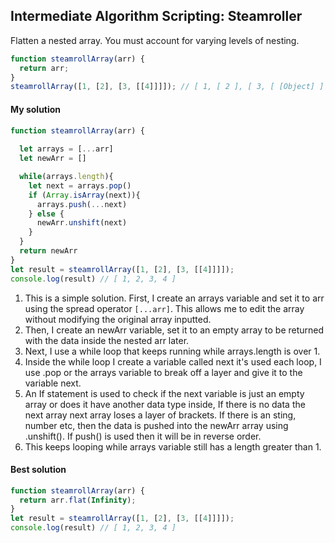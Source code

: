 ## Intermediate Algorithm Scripting: Steamroller

Flatten a nested array. You must account for varying levels of nesting.

`````javascript
function steamrollArray(arr) {
  return arr;
}
steamrollArray([1, [2], [3, [[4]]]]); // [ 1, [ 2 ], [ 3, [ [Object] ] ] ]
`````

#### My solution 

`````javascript
function steamrollArray(arr) {
  
  let arrays = [...arr]
  let newArr = []

  while(arrays.length){
    let next = arrays.pop()
    if (Array.isArray(next)){
      arrays.push(...next)
    } else {
      newArr.unshift(next)
    }
  }
  return newArr
}
let result = steamrollArray([1, [2], [3, [[4]]]]);
console.log(result) // [ 1, 2, 3, 4 ]
`````

1. This is a simple solution. First, I create an arrays variable and set it to arr using the spread operator `[...arr]`.   This allows me to edit the array without modifying the original array inputted. 
2. Then, I create an newArr variable, set it to an empty array to be returned with the data inside the nested arr later. 
3. Next, I use a while loop that keeps running while arrays.length is over 1.
4. Inside the while loop I create a variable called next it's used each loop, I use .pop or the arrays variable to break off a layer and give it to the variable next.
5. An If statement is used to check if the next variable is just an empty array or does it have another data type inside, If there is no data the next array next array loses a layer of brackets. If there is an sting, number etc, then the data is pushed into the newArr array using .unshift(). If push() is used then it will be in reverse order. 
6. This keeps looping while arrays variable still has a length greater than 1. 



#### Best solution

``````javascript
function steamrollArray(arr) {
  return arr.flat(Infinity);
}
let result = steamrollArray([1, [2], [3, [[4]]]]);
console.log(result) // [ 1, 2, 3, 4 ] 
``````

